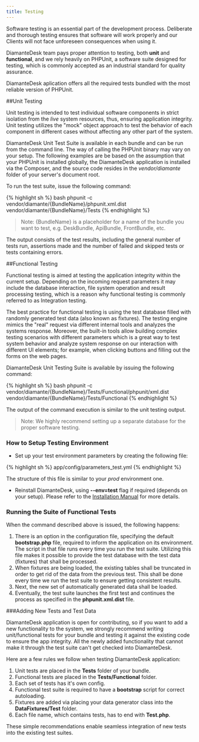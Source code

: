 ```yaml
---
title: Testing
---
```


Software testing is an essential part of the development process. Deliberate and thorough testing ensures that software will work properly and our Clients will not face unforeseen consequences when using it. 

DiamanteDesk team pays proper attention to testing, both **unit** and **functional**, and we rely heavily on PHPUnit, a software suite designed for testing, which is commonly accepted as an industrial standard for quality assurance. 

DiamanteDesk aplication offers all the required tests bundled with the most reliable version of PHPUnit. 

##Unit Testing

Unit testing is intended to test individual software components in strict isolation from the _live_ system resources, thus, ensuring application integrity. Unit testing utilizes the "mock" object approach to test the behavior of each component in different cases without affecting any other part of the system. 

DiamanteDesk Unit Test Suite is available in each bundle and can be run from the command line. 
The way of calling the PHPUnit binary may vary on your setup. The following examples are be based on the assumption  that your PHPUnit is installed globally, the DiamanteDesk application is installed via the Composer, and the source code resides in the *vendor/diamante* folder of your server's document root.

To run the test suite, issue the following command:

{% highlight sh %}
bash phpunit -c vendor/diamante/{BundleName}/phpunit.xml.dist vendor/diamante/{BundleName}/Tests
{% endhighlight %}

> Note: {BundleName} is a placeholder for a name of the bundle you want to test, e.g. DeskBundle, ApiBundle, FrontBundle, etc.

The output consists of the test results, including the general number of tests run, assertions made and the number of failed and skipped tests or tests containing errors.

##Functional Testing

Functional testing is aimed at testing the application integrity within the current setup. Depending on the incoming request parameters it may include the database interaction, file system operation and result processing testing, which is a reason why functional testing is commonly referred to as Integration testing.

The best practice for functional testing is using the test database filled with randomly generated test data (also known as fixtures). The testing engine mimics the "real" request via different internal tools and analyzes the systems response. Moreover, the built-in tools allow building complex testing scenarios with different parameters which is a great way to test system behavior and analyze system response on our interaction with different UI elements; for example, when clicking buttons and filling out the forms on the web pages.

DiamanteDesk Unit Testing Suite is available by issuing the following command:

{% highlight sh %}
bash phpunit -c vendor/diamante/{BundleName}/Tests/Functional/phpunit/xml.dist vendor/diamante/{BundleName}/Tests/Functional
{% endhighlight %}

The output of the command execution is similar to the unit testing output. 

> Note: We highly recommend setting up a separate database for the proper software testing.

### How to Setup Testing Environment

* Set up your test environment parameters by creating the following file:

{% highlight sh %}
app/config/parameters_test.yml
{% endhighlight %}

The  structure of this file is similar to your *prod* environment one.

* Reinstall DiamanteDesk, using **--env=test** flag if required (depends on your setup). Please refer to the [Installation Manual](../installation-guide/index.html) for more details. 

### Running the Suite of Functional Tests

When the command described above is issued, the following happens:

1. There is an option in the configuration file, specifying the default **bootstrap.php** file, required to inform the application on its environment. The script in that file runs every time you run the test suite. Utilizing this file makes it possible to provide the test database with the test data (fixtures) that shall be processed.
2. When fixtures are being loaded, the existing tables shall be truncated in order to get rid of the data from the previous test. This shall be done every time we run the test suite to ensure getting consistent results.
3. Next, the new set of automatically generated data shall be loaded.
4. Eventually, the test suite launches the first test and continues the process as specified in the **phpunit.xml.dist** file.

###Adding New Tests and Test Data

DiamanteDesk application is open for contributing, so if you want to add a new functionality to the system, we strongly recommend writing unit/functional tests for your bundle and testing it against the existing code to ensure the app integrity.  All the newly added functionality that cannot make it through the test suite can't get checked into DiamanteDesk.

Here are a few rules we follow when testing DiamanteDesk application:

1. Unit tests are placed in the **Tests** folder of your bundle. 
2. Functional tests are placed in the **Tests/Functional** folder.
3. Each set of tests has it's own config. 
4. Functional test suite is required to have a **bootstrap** script for correct autoloading.
5. Fixtures are added via placing your data generator class into the **DataFixtures/Test** folder.
6. Each file name, which contains tests, has to end with **Test.php**.

These simple recommendations enable seamless integration of new tests into the existing test suites.